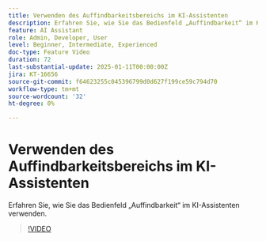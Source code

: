 ```yaml
---
title: Verwenden des Auffindbarkeitsbereichs im KI-Assistenten
description: Erfahren Sie, wie Sie das Bedienfeld „Auffindbarkeit“ im KI-Assistenten verwenden.
feature: AI Assistant
role: Admin, Developer, User
level: Beginner, Intermediate, Experienced
doc-type: Feature Video
duration: 72
last-substantial-update: 2025-01-11T00:00:00Z
jira: KT-16656
source-git-commit: f64623255c045396799d0d627f199ce59c794d70
workflow-type: tm+mt
source-wordcount: '32'
ht-degree: 0%

---
```



# Verwenden des Auffindbarkeitsbereichs im KI-Assistenten

Erfahren Sie, wie Sie das Bedienfeld „Auffindbarkeit“ im KI-Assistenten verwenden.

>[!VIDEO](https://video.tv.adobe.com/v/3440962/?learn=on&enablevpops)
